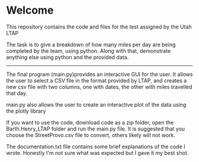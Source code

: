 # Welcome

This repository contains the code and files for the test assigned by the Utah LTAP

The task is to give a breakdown of how many miles per day are being completed by the team, using python. Along with that, demonstrate anything else using python and the provided data.

------------------------------------------------------------------------------------------------------------------------------

The final program (main.py)provides an interactive GUI for the user. It allows the user to select a CSV file in the format provided by LTAP, and creates a new csv file with two columns, one with dates, the other with miles travelled that day.

main.py also allows the user to create an interactive plot of the data using the plotly library

If you want to use the code, download code as a zip folder, open the Barth.Henry_LTAP folder and run the main.py file. It is suggested that you choose the StreetProvo.csv file to convert, others likely will not work.

The documentation.txt file contains some brief explanations of the code I wrote. Honestly I'm not sure what was expected but I gave it my best shot.

